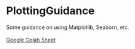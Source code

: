 # PlottingGuidance
Some guidance on using Matplotlib, Seaborn, etc. 
<br><br>
<a href="https://colab.research.google.com/drive/14Sl4tzv2gWuLbX86BSUN0LrBXPHUpOP8?usp=sharing">Google Colab Sheet</a>
